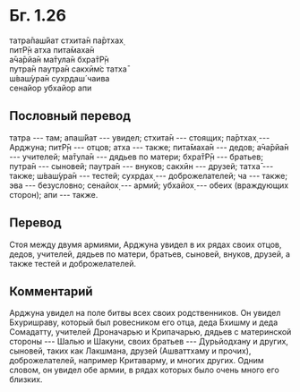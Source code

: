 # Бг. 1.26
татра̄паш́йат стхита̄н па̄ртхах̣<br/>
питР̣̄н атха пита̄маха̄н<br/>
а̄ча̄рйа̄н ма̄тула̄н бхра̄тР̣̄н<br/>
путра̄н паутра̄н сакхӣм̇с татха̄<br/>
ш́ваш́ура̄н сухр̣даш́ чаива<br/>
сенайор убхайор апи
## Пословный перевод

татра --- там; апаш́йат --- увидел; стхита̄н --- стоящих; па̄ртхах̣ ---
Арджуна; питР̣̄н --- отцов; атха --- также; пита̄маха̄н --- дедов; а̄ча̄рйа̄н
--- учителей; ма̄тула̄н --- дядьев по матери; бхра̄тР̣̄н --- братьев; путра̄н
--- сыновей; паутра̄н --- внуков; сакхӣн --- друзей; татха̄ --- также;
ш́ваш́ура̄н --- тестей; сухр̣дах̣ --- доброжелателей; ча --- также; эва ---
безусловно; сенайох̣ --- армий; убхайох̣ --- обеих (враждующих сторон);
апи --- также.

## Перевод

Стоя между двумя армиями, Арджуна увидел в их рядах своих отцов, дедов,
учителей, дядьев по матери, братьев, сыновей, внуков, друзей, а также
тестей и доброжелателей.

## Комментарий

Арджуна увидел на поле битвы всех своих родственников. Он увидел
Бхуришраву, который был ровесником его отца, деда Бхишму и деда
Сомадатту, учителей Дроначарью и Крипачарью, дядьев с материнской
стороны --- Шалью и Шакуни, своих братьев --- Дурьйодхану и других,
сыновей, таких как Лакшмана, друзей (Ашваттхаму и прочих),
доброжелателей, например Критаварму, и многих других. Одним словом, он
увидел обе армии, в рядах которых было очень много его близких.
